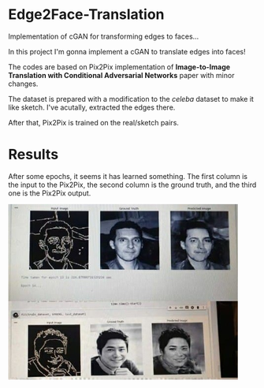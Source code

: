 # Edge2Face-Translation
Implementation of cGAN for transforming edges to faces...

In this project I'm gonna implement a cGAN to translate edges into faces!

The codes are based on Pix2Pix implementation of **Image-to-Image Translation with Conditional Adversarial Networks** paper with minor changes. 

The dataset is prepared with a modification to the *celeba* dataset to make it like sketch. I've acutally, extracted the edges there.

After that, Pix2Pix is trained on the real/sketch pairs.

#  Results
After some epochs, it seems it has learned something. The first column is the input to the Pix2Pix, the second column is the ground truth, and the third one is the Pix2Pix output.

<img src="figures/results.jpg">
